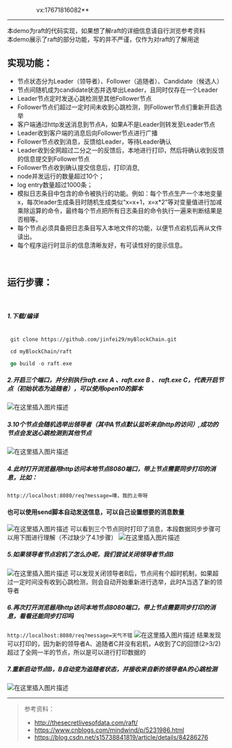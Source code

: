    &ensp;&ensp;&ensp;&ensp;  &ensp;&ensp; &ensp;&ensp; vx:17671816082**

<hr>


本demo为raft的代码实现，如果想了解raft的详细信息请自行浏览参考资料<br>
本demo展示了raft的部分功能，写的并不严谨，仅作为对raft的了解用途
<br>

## 实现功能：

 - 节点状态分为Leader（领导者）、Follower（追随者）、Candidate（候选人）
 - 节点间随机成为candidate状态并选举出Leader，且同时仅存在一个Leader
 - Leader节点定时发送心跳检测至其他Follower节点
 - Follower节点们超过一定时间未收到心跳检测，则Follower节点们重新开启选举
 - 客户端通过http发送消息到节点A，如果A不是Leader则转发至Leader节点
 - Leader收到客户端的消息后向Follower节点进行广播
 - Follower节点收到消息，反馈给Leader，等待Leader确认
 - Leader收到全网超过二分之一的反馈后，本地进行打印，然后将确认收到反馈的信息提交到Follower节点
 - Follower节点收到确认提交信息后，打印消息,
 - node并发运行的数量超过10个；
 - log entry数量超过1000条；
 - 模拟日志条目中包含的命令被执行的功能。例如：每个节点生产一个本地变量x，每次leader生成条目时随机生成类似“x=x+1，x=x*2”等对变量值进行加减乘除运算的命令，最终每个节点把所有日志条目的命令执行一遍来判断结果是否相等。
 - 每个节点必须具备把日志条目写入本地文件的功能，以便节点宕机后再从文件读出。
 - 每个程序运行时显示的信息清晰友好，有可读性好的提示信息。

<br>

## 运行步骤：
<br>

##### 1.下载/编译
```shell

 git clone https://github.com/jinfei29/myBlockChain.git
```
```shell
 cd myBlockChain/raft
```
```go
 go build -o raft.exe
```

##### 2.开启三个端口，并分别执行raft.exe A 、raft.exe B 、 raft.exe C，代表开启节点（初始状态为追随者），可以使用open10的脚本
![在这里插入图片描述](./raft/images/开启端口.png)

##### 3.10个节点会随机选举出领导者（其中A节点默认监听来自http的访问）,成功的节点会发送心跳检测到其他节点
![在这里插入图片描述](./raft/images/选举成功.png)
##### 4.此时打开浏览器用http访问本地节点8080端口，带上节点需要同步打印的消息，比如：
`http://localhost:8080/req?message=噢，我的上帝呀`
#### 也可以使用send脚本自动发送信息，可以自己设置想要的消息数量
![在这里插入图片描述](./raft/images/打印消息.png)
可以看到三个节点同时打印了消息，本段数据同步步骤可以用下图进行理解（不过缺少了4.1步骤）
![在这里插入图片描述](./raft/images/消息同步.png)
##### 5.如果领导者节点宕机了怎么办呢，我们尝试关闭领导者节点B
![在这里插入图片描述](./raft/images/领导者节点宕机.png)
可以发现关闭领导者B后，节点间有个超时机制，如果超过一定时间没有收到心跳检测，则会自动开始重新进行选举，此时A当选了新的领导者

##### 6.再次打开浏览器用http访问本地节点8080端口，带上节点需要同步打印的消息，看看还能同步打印吗
`http://localhost:8080/req?message=天气不错`
![在这里插入图片描述](./raft/images/残缺打印.png)
结果发现可以打印的，因为新的领导者A、追随者C并没有宕机，A收到了C的回馈(2>3/2)超过了全网一半的节点，所以是可以进行打印数据的

##### 7.重新启动节点B，B自动变为追随者状态，并接收来自新的领导者A的心跳检测
![在这里插入图片描述](./raft/images/重启B.png)
<hr>

>参考资料：
> - http://thesecretlivesofdata.com/raft/
> - https://www.cnblogs.com/mindwind/p/5231986.html
> - https://blog.csdn.net/s15738841819/article/details/84286276
